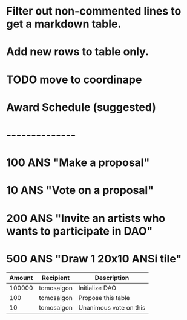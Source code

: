# Filter out non-commented lines to get a markdown table.
# Add new rows to table only.
# TODO move to coordinape

# Award Schedule (suggested)
# --------------
#  100 ANS "Make a proposal"
#   10 ANS "Vote on a proposal"
#  200 ANS "Invite an artists who wants to participate in DAO"
#  500 ANS "Draw 1 20x10 ANSi tile"


| Amount 	| Recipient	  | Description 				    |
| ---		  | ---		      | ---					            |
| 100000	| tomosaigon	| Initialize DAO			    |
| 100		  | tomosaigon	| Propose this table			|
| 10		  | tomosaigon	| Unanimous vote on this	|	
